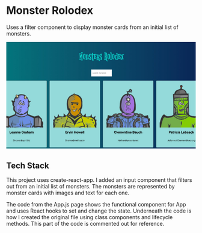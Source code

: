 # Monster Rolodex

Uses a filter component to display monster cards from an initial list of monsters.

![Monster Rolodex](monster-rolodex.jpg)
## Tech Stack

This project uses create-react-app. I added an input component that filters out from an initial list of monsters. The monsters are represented by monster cards with images and text for each one.

The code from the App.js page shows the functional component for App and uses React hooks to set and change the state. Underneath the code is how I created the original file using class components and lifecycle methods. This part of the code is commented out for reference.
